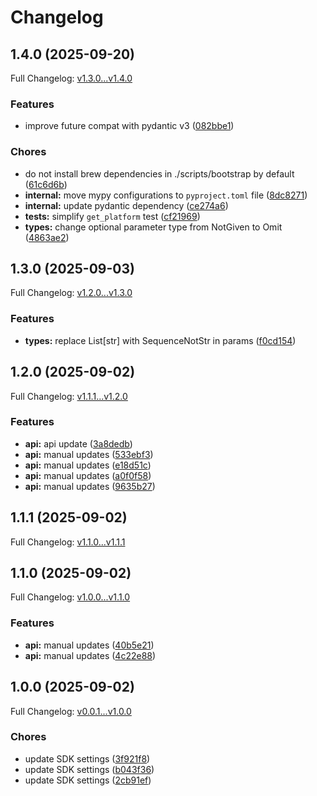 # Changelog

## 1.4.0 (2025-09-20)

Full Changelog: [v1.3.0...v1.4.0](https://github.com/businessradar/businessradar-sdk-python/compare/v1.3.0...v1.4.0)

### Features

* improve future compat with pydantic v3 ([082bbe1](https://github.com/businessradar/businessradar-sdk-python/commit/082bbe1ee170a17a2d97fa98e81a147a39acc7ad))


### Chores

* do not install brew dependencies in ./scripts/bootstrap by default ([61c6d6b](https://github.com/businessradar/businessradar-sdk-python/commit/61c6d6bbf14bf35a09bb956ca18bc5afa3f85f42))
* **internal:** move mypy configurations to `pyproject.toml` file ([8dc8271](https://github.com/businessradar/businessradar-sdk-python/commit/8dc827195bf21031c1d7ffe1a73ecae6333aba6e))
* **internal:** update pydantic dependency ([ce274a6](https://github.com/businessradar/businessradar-sdk-python/commit/ce274a6655430552d5cbb79e7a1a028242437b0c))
* **tests:** simplify `get_platform` test ([cf21969](https://github.com/businessradar/businessradar-sdk-python/commit/cf2196994bf945079ba7fc459131721c14551dd2))
* **types:** change optional parameter type from NotGiven to Omit ([4863ae2](https://github.com/businessradar/businessradar-sdk-python/commit/4863ae26849677a6fc34fc5660364f04d4a5a1e8))

## 1.3.0 (2025-09-03)

Full Changelog: [v1.2.0...v1.3.0](https://github.com/businessradar/businessradar-sdk-python/compare/v1.2.0...v1.3.0)

### Features

* **types:** replace List[str] with SequenceNotStr in params ([f0cd154](https://github.com/businessradar/businessradar-sdk-python/commit/f0cd154a08d32800ff262980b2a01ff80bff3f36))

## 1.2.0 (2025-09-02)

Full Changelog: [v1.1.1...v1.2.0](https://github.com/businessradar/businessradar-sdk-python/compare/v1.1.1...v1.2.0)

### Features

* **api:** api update ([3a8dedb](https://github.com/businessradar/businessradar-sdk-python/commit/3a8dedbc0cd81dc657b80bebf75c7072ef425d91))
* **api:** manual updates ([533ebf3](https://github.com/businessradar/businessradar-sdk-python/commit/533ebf3f5a506098c7254864a97e33f1624340e4))
* **api:** manual updates ([e18d51c](https://github.com/businessradar/businessradar-sdk-python/commit/e18d51c855d3210f3bfb914f37f6706f9cb71097))
* **api:** manual updates ([a0f0f58](https://github.com/businessradar/businessradar-sdk-python/commit/a0f0f587f70ffa601c48e9ba9fe17854c9d46303))
* **api:** manual updates ([9635b27](https://github.com/businessradar/businessradar-sdk-python/commit/9635b274694ae4afde51616e11c00bfe6ce91a2b))

## 1.1.1 (2025-09-02)

Full Changelog: [v1.1.0...v1.1.1](https://github.com/businessradar/businessradar-sdk-python/compare/v1.1.0...v1.1.1)

## 1.1.0 (2025-09-02)

Full Changelog: [v1.0.0...v1.1.0](https://github.com/businessradar/businessradar-sdk-python/compare/v1.0.0...v1.1.0)

### Features

* **api:** manual updates ([40b5e21](https://github.com/businessradar/businessradar-sdk-python/commit/40b5e210578ea543112bea55cdf9181c3efff140))
* **api:** manual updates ([4c22e88](https://github.com/businessradar/businessradar-sdk-python/commit/4c22e88e12ff5739a9cfb0ac989262e4cf9ed027))

## 1.0.0 (2025-09-02)

Full Changelog: [v0.0.1...v1.0.0](https://github.com/businessradar/businessradar-sdk-python/compare/v0.0.1...v1.0.0)

### Chores

* update SDK settings ([3f921f8](https://github.com/businessradar/businessradar-sdk-python/commit/3f921f8414edde86fd83085b013f18c9c885d62e))
* update SDK settings ([b043f36](https://github.com/businessradar/businessradar-sdk-python/commit/b043f361a379c89f5a3c18a4842e8c8cfb3d4120))
* update SDK settings ([2cb91ef](https://github.com/businessradar/businessradar-sdk-python/commit/2cb91ef1ff9154cabb9d24d2226572b8ae9d2d7c))
